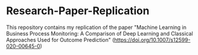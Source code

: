 # Research-Paper-Replication
This repository contains my replication of the paper "Machine Learning in Business Process Monitoring: A Comparison of Deep Learning and Classical Approaches Used for Outcome Prediction" (https://doi.org/10.1007/s12599-020-00645-0)
